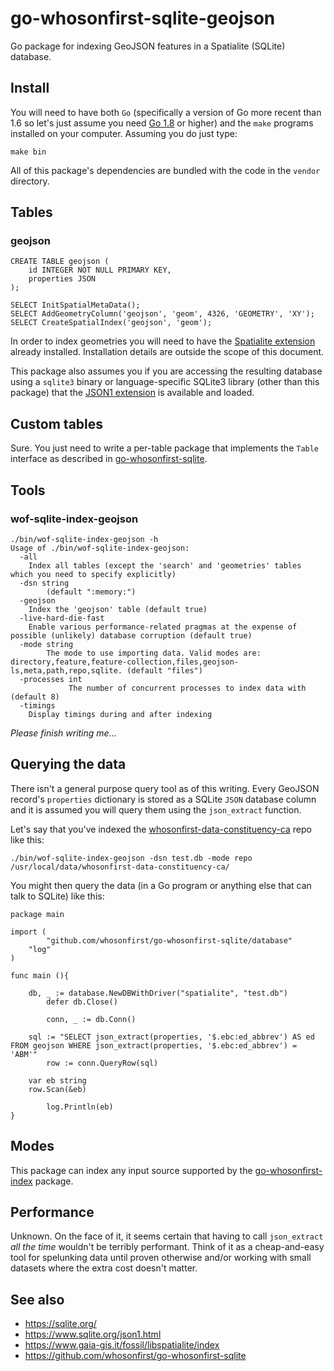 # go-whosonfirst-sqlite-geojson

Go package for indexing GeoJSON features in a Spatialite (SQLite) database.

## Install

You will need to have both `Go` (specifically a version of Go more recent than 1.6 so let's just assume you need [Go 1.8](https://golang.org/dl/) or higher) and the `make` programs installed on your computer. Assuming you do just type:

```
make bin
```

All of this package's dependencies are bundled with the code in the `vendor` directory.

## Tables

### geojson

```
CREATE TABLE geojson (
	id INTEGER NOT NULL PRIMARY KEY,
	properties JSON
);

SELECT InitSpatialMetaData();
SELECT AddGeometryColumn('geojson', 'geom', 4326, 'GEOMETRY', 'XY');
SELECT CreateSpatialIndex('geojson', 'geom');

```

In order to index geometries you will need to have the [Spatialite extension](https://www.gaia-gis.it/fossil/libspatialite/index) already installed. Installation details are outside the scope of this document.

This package also assumes you if you are accessing the resulting database using a `sqlite3` binary or language-specific SQLite3 library (other than this package) that the [JSON1 extension](https://www.sqlite.org/json1.html) is available and loaded.

## Custom tables

Sure. You just need to write a per-table package that implements the `Table` interface as described in [go-whosonfirst-sqlite](https://github.com/whosonfirst/go-whosonfirst-sqlite#custom-tables).

## Tools

### wof-sqlite-index-geojson

```
./bin/wof-sqlite-index-geojson -h
Usage of ./bin/wof-sqlite-index-geojson:
  -all
	Index all tables (except the 'search' and 'geometries' tables which you need to specify explicitly)
  -dsn string
        (default ":memory:")
  -geojson
	Index the 'geojson' table (default true)
  -live-hard-die-fast
	Enable various performance-related pragmas at the expense of possible (unlikely) database corruption (default true)
  -mode string
    	The mode to use importing data. Valid modes are: directory,feature,feature-collection,files,geojson-ls,meta,path,repo,sqlite. (default "files")
  -processes int
    	     The number of concurrent processes to index data with (default 8)
  -timings
	Display timings during and after indexing
```

_Please finish writing me..._

## Querying the data

There isn't a general purpose query tool as of this writing. Every GeoJSON
record's `properties` dictionary is stored as a SQLite `JSON` database column
and it is assumed you will query them using the `json_extract` function.

Let's say that you've indexed the
[whosonfirst-data-constituency-ca](https://github.com/whosonfirst-data/whosonfirst-data-constituency-ca)
repo like this:

```
./bin/wof-sqlite-index-geojson -dsn test.db -mode repo /usr/local/data/whosonfirst-data-constituency-ca/
```

You might then query the data (in a Go program or anything else that can talk to SQLite) like this:

```
package main

import (
        "github.com/whosonfirst/go-whosonfirst-sqlite/database"
	"log"
)

func main (){

	db, _ := database.NewDBWithDriver("spatialite", "test.db")
        defer db.Close()

        conn, _ := db.Conn()

	sql := "SELECT json_extract(properties, '$.ebc:ed_abbrev') AS ed FROM geojson WHERE json_extract(properties, '$.ebc:ed_abbrev') = 'ABM'"
        row := conn.QueryRow(sql)

	var eb string
	row.Scan(&eb)

        log.Println(eb)
}
```

## Modes

This package can index any input source supported by the
[go-whosonfirst-index](https://github.com/whosonfirst/go-whosonfirst-index#modes)
package.

## Performance

Unknown. On the face of it, it seems certain that having to call `json_extract`
_all the time_ wouldn't be terribly performant. Think of it as a cheap-and-easy
tool for spelunking data until proven otherwise and/or working with small
datasets where the extra cost doesn't matter.

## See also

* https://sqlite.org/
* https://www.sqlite.org/json1.html
* https://www.gaia-gis.it/fossil/libspatialite/index
* https://github.com/whosonfirst/go-whosonfirst-sqlite
